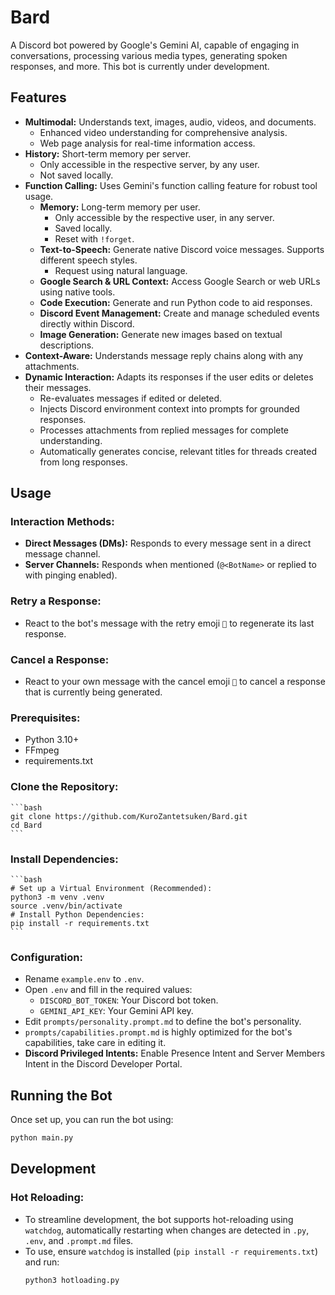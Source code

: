 # Bard

A Discord bot powered by Google's Gemini AI, capable of engaging in conversations, processing various media types, generating spoken responses, and more. This bot is currently under development.

## Features
- **Multimodal:** Understands text, images, audio, videos, and documents.
    - Enhanced video understanding for comprehensive analysis.
    - Web page analysis for real-time information access.
- **History:** Short-term memory per server.
    - Only accessible in the respective server, by any user.
    - Not saved locally.
- **Function Calling:** Uses Gemini's function calling feature for robust tool usage.
    - **Memory:** Long-term memory per user.
        - Only accessible by the respective user, in any server.
        - Saved locally.
        - Reset with `!forget`.
    - **Text-to-Speech:** Generate native Discord voice messages. Supports different speech styles.
        - Request using natural language.
    - **Google Search & URL Context:** Access Google Search or web URLs using native tools.
    - **Code Execution:** Generate and run Python code to aid responses.
    - **Discord Event Management:** Create and manage scheduled events directly within Discord.
    - **Image Generation:** Generate new images based on textual descriptions.
- **Context-Aware:** Understands message reply chains along with any attachments.
- **Dynamic Interaction:** Adapts its responses if the user edits or deletes their messages.
    - Re-evaluates messages if edited or deleted.
    - Injects Discord environment context into prompts for grounded responses.
    - Processes attachments from replied messages for complete understanding.
    - Automatically generates concise, relevant titles for threads created from long responses.

## Usage

### **Interaction Methods:**
- **Direct Messages (DMs):** Responds to every message sent in a direct message channel.
- **Server Channels:** Responds when mentioned (`@<BotName>` or replied to with pinging enabled).

### **Retry a Response:**
- React to the bot's message with the retry emoji `🔄` to regenerate its last response.

### **Cancel a Response:**
- React to your own message with the cancel emoji `🚫` to cancel a response that is currently being generated.

### **Prerequisites:**
- Python 3.10+
- FFmpeg
- requirements.txt

### **Clone the Repository:**
    ```bash
    git clone https://github.com/KuroZantetsuken/Bard.git
    cd Bard
    ```

### **Install Dependencies:**
    ```bash
    # Set up a Virtual Environment (Recommended):
    python3 -m venv .venv
    source .venv/bin/activate
    # Install Python Dependencies:
    pip install -r requirements.txt
    ```

### **Configuration:**
- Rename `example.env` to `.env`.
- Open `.env` and fill in the required values:
    - `DISCORD_BOT_TOKEN`: Your Discord bot token.
    - `GEMINI_API_KEY`: Your Gemini API key.
- Edit `prompts/personality.prompt.md` to define the bot's personality.
- `prompts/capabilities.prompt.md` is highly optimized for the bot's capabilities, take care in editing it.
- **Discord Privileged Intents:** Enable Presence Intent and Server Members Intent in the Discord Developer Portal.

## Running the Bot

Once set up, you can run the bot using:

```bash
python main.py
```

## Development

### **Hot Reloading:**
- To streamline development, the bot supports hot-reloading using `watchdog`, automatically restarting when changes are detected in `.py`, `.env`, and `.prompt.md` files.
- To use, ensure `watchdog` is installed (`pip install -r requirements.txt`) and run:
    ```bash
    python3 hotloading.py
    ```
